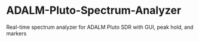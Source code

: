 # ADALM-Pluto-Spectrum-Analyzer
Real-time spectrum analyzer for ADALM Pluto SDR with GUI, peak hold, and markers
